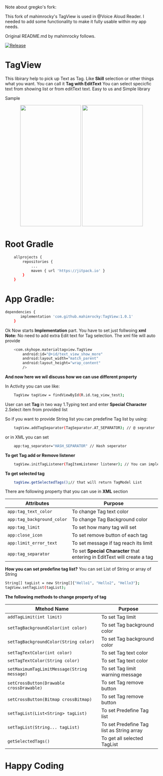 Note about gregko's fork:

This fork of mahimrocky's TagView is used in @Voice Aloud Reader. I needed to add some functionality to make it fully usable within my app needs.

Original README.md by mahimrocky follows.

[![Release](https://jitpack.io/v/mahimrocky/TagView.svg)](https://github.com/mahimrocky/TagView/releases/tag/1.0.1)
# TagView

This libirary help to pick up Text as Tag. Like **Skill** selection or other things what you want. You can call it **Tag with EditText** You can select specicfic text from showing list or from editText text. Easy to us and Simple library

Sample
<p align="center">
  <img src="https://github.com/mahimrocky/TagView/blob/master/screenshot_3.png" width="200" height="400" />
  <img src="https://github.com/mahimrocky/TagView/blob/master/screenshot_2.png" width="200" height="400" /> 
</p> 

# Root Gradle
```sh
    allprojects {
		repositories {
			...
			maven { url 'https://jitpack.io' }
		}
	}
```

# App Gradle:

```sh
dependencies {
	   implementation 'com.github.mahimrocky:TagView:1.0.1'
	}
```
Ok Now starts **Implementation** part. You have to set just follwoing **xml**
**Note:** No need to add extra Edit text for Tag selection. The xml file will auto provide

```sh
    <com.skyhope.materialtagview.TagView
        android:id="@+id/text_view_show_more"
        android:layout_width="match_parent"
        android:layout_height="wrap_content"
        />
```

**And now here we wil discuss how we can use different property**

In Activity you can use like:
```sh
    TagView tagView = findViewById(R.id.tag_view_test);
```
User can set **Tag** in two way
1.Typing text and enter **Special Character**
2.Select item from provided list

So if you want to provide String list you can predefine Tag list by using:

```sh
    tagView.addTagSeparator(TagSeparator.AT_SEPARATOR); // @ seprator
```

or in XML you can set

```sh
    app:tag_separator="HASH_SEPARATOR" // Hash seperator
```

**To get Tag add or Remove listener**

```sh
    tagView.initTagListener(TagItemListener listener); // You can implement it
```
**To get selected tag**

```sh
    tagView.getSelectedTags();// that will return TagModel List
```

There are following property that you can use in **XML** section

| Attributes | Purpose |
| ------ | ------ |
| ```app:tag_text_color```|  To change Tag text color|
| ```app:tag_background_color```|  To change Tag Background color|
| ```app:tag_limit```|  To set how many tag will set|
| ```app:close_icon```|  To set remove button of each tag|
| ```app:limit_error_text```|  To set message if tag reach its limit|
| ```app:tag_separator```|  To set **Special Character** that entering in EditText will create a tag|

**How you can set predefine tag list?**
You can set List of String or array of String

```sh
String[] tagList = new String[]{"Hello1", "Hello2", "Hello3"};
tagView.setTagList(tagList);

```

**The following methods to change property of tag**

| Mtehod Name | Purpose |
| ------ | ------ |
| ```addTagLimit(int limit)```|  To set Tag limit|
| ```setTagBackgroundColor(int color)```|  To set Tag background color|
| ```setTagBackgroundColor(String color)```|  To set Tag background color|
| ```setTagTextColor(int color)```|  To set Tag text color|
| ```setTagTextColor(String color)```| To set Tag text color|
| ```setMaximumTagLimitMessage(String message)```|  To set Tag limit warning message|
| ```setCrossButton(Drawable crossDrawable)```|  To set Tag remove button|
| ```setCrossButton(Bitmap crossBitmap)```|  To set Tag remove button|
| ```setTagList(List<String> tagList)```|  To set Predefine Tag list|
| ```setTagList(String... tagList)```|  To set Predefine Tag list as String array|
| ```getSelectedTags()```|  To get all selected TagList

# Happy Coding
